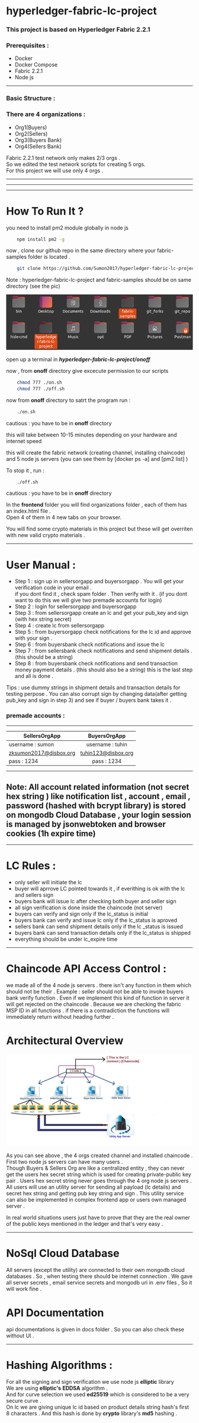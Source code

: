# hyperledger-fabric-lc-project

### This project is based on Hyperledger Fabric 2.2.1 
### Prerequisites :
* Docker
* Docker Compose
* Fabric 2.2.1
* Node js

---
### Basic Structure : 
### There are 4 organizations :
* Org1(Buyers)
* Org2(Sellers)
* Org3(Buyers Bank)
* Org4(Sellers Bank)

Fabric 2.2.1 test network only makes 2/3 orgs .  
So we edited the test network scripts for creating 5 orgs.  
For this project we will use only 4 orgs .

---
---

---
# How To Run It ?

you need to install pm2 module globally in node js  

```bash
    npm install pm2 -g
```

now , clone our github repo in the same directory where your fabric-samples folder is located .

```bash
    git clone https://github.com/Sumon2017/hyperledger-fabric-lc-project.git
```

Note : hyperledger-fabric-lc-project and fabric-samples should be on same directory (see the pic)

![](./pics/lclcin.png)

open up a terminal in ***hyperledger-fabric-lc-project/onoff***  

now , from **onoff** directory give excecute permission to our scripts  

```bash
    chmod 777 ./on.sh
    chmod 777 ./off.sh
```

now from **onoff** directory to satrt the program run :

```bash
    ./on.sh
```

cautious : you have to be in **onoff** directory

this will take between 10-15 minutes depending on your hardware and internet speed  

this will create the fabric network (creating channel, installing chaincode) and 5 node js servers  (you can see them by [docker ps -a] and [pm2 list]  )  


To stop it  , run :  

```bash
    ./off.sh
```

cautious : you have to be in **onoff** directory  


In the **frontend** folder you will find organizations folder , each of them has an index.html file .  
Open 4 of them in 4 new tabs on your browser.  


You will find some crypto materials in this project but these will get overriten with new valid crypto materials .  

---
# User Manual :
* Step 1 : sign up in sellersorgapp and buyersorgapp . You will get your verification code in your email .  
if you dont find it , check spam folder . Then verify with it . (if you dont want to do this we will give two premade accounts for login)  
* Step 2 : login for sellersorgapp and buyersorgapp  
* Step 3 : from sellersorgapp create an lc and get your pub_key and sign (with hex string secret)  
* Step 4 : create lc from sellersorgapp  
* Step 5 : from buyersorgapp check notifications for the lc id and approve with your sign .
* Step 6 : from buyersbank check notifications and issue the lc  
* Step 7 : from sellersbank check notifications and send shipment details . (this should be a string)  
* Step 8 : from buyersbank check notifications and send transaction money payment details . (this should also be a string) this is the last step and all is done .  

Tips : use dummy strings in shipment details and transaction details for testing perpose . You can also corrupt sign by changing data(after getting pub_key and sign in step 3) and see if buyer / buyers bank takes it .  


### **premade accounts** : 
---

| SellersOrgApp        | BuyersOrgApp           |
| ------------- |:-------------:|
|username : sumon|username : tuhin|
|zksumon2017@disbox.org|tuhin123@disbox.org|
|pass : 1234|pass : 1234|
---


## Note: All account related information (not secret hex string ) like  notification list , account , email , password (hashed with bcrypt library) is stored on mongodb Cloud Database , your login session is managed by jsonwebtoken and browser cookies (1h expire time)

---


# LC Rules : 
* only seller will initiate the lc  
* buyer will aprrove LC pointed towards it , if everithing is ok with the lc and sellers sign  
* buyers bank will issue lc after checking both buyer and seller sign
* all sign verification is done inside the chaincode (not server)  
* buyers can verify and sign only if the lc_status is initial  
* buyers bank can verify and issue lc only if the lc_status is aproved  
* sellers bank can send shipment details only if the lc _status is issued  
* buyers bank can send transaction details only if the lc_status is shipped  
* everything should be under lc_expire time  


---


# Chaincode API Access Control :

we made all of the 4 node js servers . there isn't any function in them which should not be their . Example : seller should not be able to invoke buyers bank verify function . Even if we implement this kind of function in server  it will get rejected on the chaincode . Because we are checking the fabric MSP ID in all functions . if there is a contradiction the functions will immediately return without heading further .

# Architectural Overview

![](./pics/reportpic.jpg)

As you can see above , the 4 orgs created channel and installed chaincode . First two node js servers can have many users .  
Though Buyers & Sellers Org are like a centralized entity , they can never get the users hex secret string which is used for creating private-public key pair . Users hex secret string never goes through the 4 org node js servers . All users will use an utility server for sending all payload (lc details) and secret hex string and getting pub key string and sign . This utility service can also be implemented in complex frontend app or users own managed server .  

In real world situations users just have to prove that they are the real owner of the public keys mentioned in the ledger and that's very easy .

---


# NoSql Cloud Database
All servers (except the utility) are connected to their own mongodb cloud databases . So , when testing there should be internet connection . We gave all server secrets , email service secrets and mongodb uri in .env files , So it will work fine .

# API Documentation  
api documentations is given in docs folder . So you can also check these without UI .

---


# Hashing Algorithms :
For all the signing and sign verification we use node js **elliptic** library  
We are using **elliptic\'s** **EDDSA** algorithm .  
And for curve selection we used **ed25519** which is considered to be a very secure curve .  
On lc we are giving unique lc id based on product details string hash\'s first 8 characters . And this hash is done by **crypto** library's **md5** hashing .  

